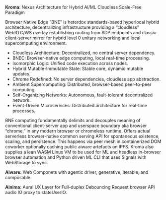 **Kroma**: Nexus Architecture for Hybrid AI/ML Cloudless Scale-Free Paradigm

Browser Native Edge ”BNE” is heterdox standards-based hyperlocal hybrid architecture, decentralizing infrastructure providing a “cloudless” WebRTC/WS overlay establishing routing from SDP endpoints and classic client-server mirror for hybrid level 0 unitary networking and local supercomputing environment. 

* Cloudless Architecture: Decentralized, no central server dependency.
* BNEC: Browser-native edge computing, local real-time processing.
* Isomorphic Logic: Unified code execution across nodes.
* Hybrid Mutable-Immutable State: Stable core, dynamic mutable updates.
* Chrome Redefined: No server dependencies, cloudless app abstraction.
* Ambient Supercomputing: Distributed, browser-based peer-to-peer computing.
* Self-Organizing Networks: Autonomous, fault-tolerant decentralized network.
* Event-Driven Microservices: Distributed architecture for real-time processes.


BNE computing fundamentally delimits and decouples meaning of conventional client-server app and userspace boundary aka browser “chrome,” in any modern browser or chromeless runtime. Offers actual serverless browser-native common serving API for spontaneous existence, scaling, and persistence. This happens via peer mesh in containerized DOM coworker optionally caching public aiware artefacts on IPFS. Kroma also supplies a lean WASM Linux VM to be used for ML and headless in-browser browser automation and Python driven ML CLI that uses Signals with WebStorage to sync.

**Aiware:** Web Componets with agentic driver, generative, iterable, and composable.

**Ainima:** Aural UX Layer for Full-duplex Debouncing Request browser API audio IO proxy to stateUserIO.

